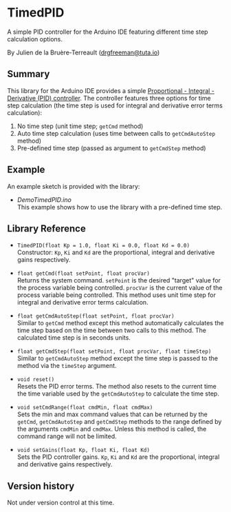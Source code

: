 # TimedPID
A simple PID controller for the Arduino IDE featuring different time step calculation options.

By Julien de la Bruère-Terreault (drgfreeman@tuta.io)

## Summary

This library for the Arduino IDE provides a simple [Proportional - Integral - Derivative (PID) controller](https://en.wikipedia.org/wiki/PID_controller). The controller features three options for time step calculation (the time step is used for integral and derivative error terms calculation):

1. No time step (unit time step; `getCmd` method)
1. Auto time step calculation (uses time between calls to `getCmdAutoStep` method)
1. Pre-defined time step (passed as argument to `getCmdStep` method)

## Example
An example sketch is provided with the library:
* _DemoTimedPID.ino_  
This example shows how to use the library with a pre-defined time step.

## Library Reference
* `TimedPID(float Kp = 1.0, float Ki = 0.0, float Kd = 0.0)`  
Constructor: `Kp`, `Ki` and `Kd` are the proportional, integral and derivative gains respectively.

* `float getCmd(float setPoint, float procVar)`  
Returns the system command. `setPoint` is the desired "target" value for the process variable being controlled. `procVar` is the current value of the process variable being controlled. This method uses unit time step for integral and derivative error terms calculation.

* `float getCmdAutoStep(float setPoint, float procVar)`  
Similar to `getCmd` method except this method automatically calculates the time step based on the time between two calls to this method. The calculated time step is in seconds units.

* `float getCmdStep(float setPoint, float procVar, float timeStep)`  
Similar to `getCmdAutoStep` method except the time step is passed to the method via the `timeStep` argument.

* `void reset()`  
Resets the PID error terms. The method also resets to the current time the time variable used by the `getCmdAutoStep` to calculate the time step.

* `void setCmdRange(float cmdMin, float cmdMax)`  
Sets the min and max command values that can be returned by the `getCmd`, `getCmdAutoStep` and `getCmdStep` methods to the range defined by the arguments `cmdMin` and `cmdMax`. Unless this method is called, the command range will not be limited.

* `void setGains(float Kp, float Ki, float Kd)`  
Sets the PID controller gains. `Kp`, `Ki` and `Kd` are the proportional, integral and derivative gains respectively.

## Version history

Not under version control at this time.
